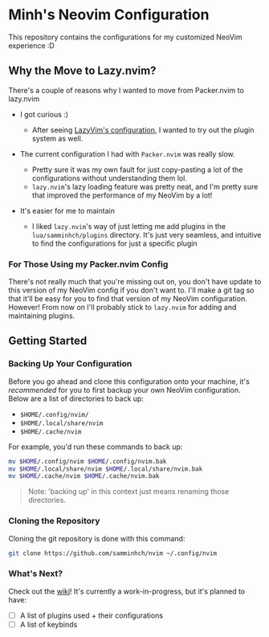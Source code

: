 # Minh's Neovim Configuration

This repository contains the configurations for my customized NeoVim experience :D

## Why the Move to Lazy.nvim?

There's a couple of reasons why I wanted to move from Packer.nvim to lazy.nvim

- I got curious :)
  - After seeing [LazyVim's configuration](https://www.lazyvim.org/),
    I wanted to try out the plugin system as well.

- The current configuration I had with `Packer.nvim` was really slow.
  - Pretty sure it was my own fault for just copy-pasting a lot of the
    configurations without understanding them lol.
  - `lazy.nvim`'s lazy loading feature was pretty neat, and I'm pretty
    sure that improved the performance of my NeoVim by a lot!

- It's easier for me to maintain
  - I liked `lazy.nvim`'s way of just letting me add plugins in the
    `lua/samminhch/plugins` directory. It's just very seamless, and intuitive to
    find the configurations for just a specific plugin

### For Those Using my Packer.nvim Config

There's not really much that you're missing out on, you don't have
update to this version of my NeoVim config if you don't want to.
I'll make a git tag so that it'll be easy for you to find that version
of my NeoVim configuration. However! From now on I'll probably stick
to `lazy.nvim` for adding and maintaining plugins.

## Getting Started

### Backing Up Your Configuration

Before you go ahead and clone this configuration onto your machine, it's *recommended*
for you to first backup your own NeoVim configuration. Below are a list of directories
to back up:

- `$HOME/.config/nvim/`
- `$HOME/.local/share/nvim`
- `$HOME/.cache/nvim`

For example, you'd run these commands to back up:

```sh
mv $HOME/.config/nvim $HOME/.config/nvim.bak
mv $HOME/.local/share/nvim $HOME/.local/share/nvim.bak
mv $HOME/.cache/nvim $HOME/.cache/nvim.bak
```

> Note: 'backing up' in this context just means renaming
> those directories.

### Cloning the Repository

Cloning the git repository is done with this command:

```sh
git clone https://github.com/samminhch/nvim ~/.config/nvim
```

### What's Next?

Check out the [wiki](https://github.com/samminhch/nvim/wiki)!
It's currently a work-in-progress, but it's planned to have:

- [ ] A list of plugins used + their configurations
- [ ] A list of keybinds
